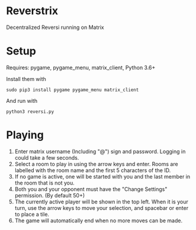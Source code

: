 # Reverstrix

Decentralized Reversi running on Matrix

# Setup

Requires: pygame, pygame_menu, matrix_client, Python 3.6+

Install them with

    sudo pip3 install pygame pygame_menu matrix_client

And run with

    python3 reversi.py

# Playing

1. Enter matrix username (Including "@") sign and password. Logging in could take a few seconds.
2. Select a room to play in using the arrow keys and enter. Rooms are labelled with the room name and the first 5 characters of the ID.
3. If no game is active, one will be started with you and the last member in the room that is not you.
4. Both you and your opponent must have the "Change Settings" permission. (By default 50+)
5. The currently active player will be shown in the top left. When it is your turn, use the arrow keys to move your selection, and spacebar or enter to place a tile.
6. The game will automatically end when no more moves can be made. 